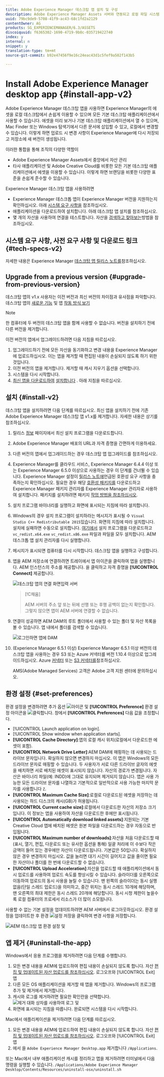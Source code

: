 ```yaml
---
title: Adobe Experience Manager 데스크탑 앱 설치 및 구성
description: Adobe Experience Manager Assets 서버와 연동되고 로컬 파일 시스템에서 에셋을 다운로드할 수 있도록 Adobe Experience Manager 데스크탑 앱을 설치하고 구성합니다.
uuid: 79bc9de9-5708-41f9-ac43-68c1fd2a2129
contentOwner: AG
products: SG_EXPERIENCEMANAGER/6.3/ASSETS
discoiquuid: f6365302-1690-4719-9b8c-035719422740
index: y
internal: n
snippet: y
translation-type: tm+mt
source-git-commit: b92e47456f9e16c24eac43d1c5fef9a582f143b5

---
```



# Install Adobe Experience Manager desktop app {#install-app-v2}

Adobe Experience Manager 데스크탑 앱을 사용하면 Experience Manager의 에셋을 로컬 데스크탑에서 손쉽게 이용할 수 있으며 모든 기본 데스크탑 애플리케이션에서 사용할 수 있습니다. 에셋을 미리 보거나 기본 데스크탑 애플리케이션에서 열 수 있으며, Mac Finder 또는 Windows 탐색기에서 다른 문서에 삽입할 수 있고, 로컬에서 변경할 수 있습니다. 이렇게 하면 업로드 시 변경 사항이 Experience Manager에 다시 저장되고 저장소에 새 버전이 생성됩니다.

이러한 통합을 통해 조직의 다양한 역할이

* Adobe Experience Manager Assets에서 중앙에서 자산 관리
* 타사 애플리케이션 및 Adobe Creative Cloud를 비롯한 모든 기본 데스크탑 애플리케이션에서 에셋을 이용할 수 있습니다. 이렇게 하면 브랜딩을 비롯한 다양한 표준을 손쉽게 준수할 수 있습니다.

Experience Manager 데스크탑 앱을 사용하려면

* Experience Manager 데스크톱 앱이 Experience Manager 버전을 지원하는지 확인하십시오. 아래 [시스템 요구 사항을](release-notes.md#system-requirements-and-prerequisites-v2) 참조하십시오.
* 애플리케이션을 다운로드하여 설치합니다. 아래 데스크탑 앱 [](#install-v2) 설치를 참조하십시오.
* 몇 개의 자산을 사용하여 연결을 테스트합니다. 자산을 [검색하고 찾아보는](using.md#browse-search-preview-assets)방법을 참조하십시오.

## 시스템 요구 사항, 사전 요구 사항 및 다운로드 링크 {#tech-specs-v2}

자세한 내용은 Experience Manager [데스크탑 앱 릴리스 노트를](release-notes.md)참조하십시오.

## Upgrade from a previous version {#upgrade-from-previous-version}

데스크탑 앱의 v1.x 사용자는 이전 버전과 최신 버전의 차이점과 유사점을 파악합니다. 데스크탑 앱의 [새로운 기능](introduction.md#whats-new-v2) 및 앱 [작동 방식 보기](release-notes.md#how-app-works)

>[!NOTE]
>
>한 컴퓨터에 두 버전의 데스크탑 앱을 함께 사용할 수 없습니다. 버전을 설치하기 전에 다른 버전을 제거합니다.

이전 버전의 앱에서 업그레이드하려면 다음 지침을 따르십시오.

1. 업그레이드하기 전에 모든 자산을 동기화하고 변경 내용을 Experience Manager에 업로드하십시오. 이는 앱을 제거할 때 편집된 내용이 손실되지 않도록 하기 위한 것입니다.
1. 이전 버전의 앱을 제거합니다. 제거할 때 캐시 지우기 옵션을 선택합니다.
1. 시스템을 다시 시작합니다.
1. [최신 앱을 다운로드하여](release-notes.md) [설치합니다](#install-v2) . 아래 지침을 따르십시오.

##  설치 {#install-v2}

데스크탑 앱을 설치하려면 다음 단계를 따르십시오. 최신 앱을 설치하기 전에 기존 Adobe Experience Manager 데스크탑 앱 v1.x를 제거합니다. 자세한 내용은 상기를 참조하십시오.

1. 릴리스 [정보](release-notes.md) 페이지에서 최신 설치 프로그램을 다운로드합니다.
1. Adobe Experience Manager 배포의 URL과 자격 증명을 간편하게 이용하세요.
1. 다른 버전의 앱에서 업그레이드하는 경우 데스크탑 앱 [](#upgrade-from-previous-version)업그레이드를 참조하십시오.
1. Experience Manager를 클라우드 서비스, Experience Manager 6.4.4 이상 또는 Experience Manager 6.5.0 이상으로 사용하는 경우 이 단계를 건너뛸 수 있습니다. Experience Manager 설정이 [릴리스 노트에](release-notes.md)언급된 호환성 요구 사항을 충족하는지 확인하십시오. 필요한 경우 해당 [호환성 패키지를](https://www.adobeaemcloud.com/content/marketplace/marketplaceProxy.html?packagePath=/content/companies/public/adobe/packages/cq640/featurepack/adobe-asset-link-support) 다운로드하고 Experience Manager 패키지 관리자를 Experience Manager 관리자로 사용하여 설치합니다. 패키지를 설치하려면 패키지 [작업 방법을 참조하십시오](https://docs.adobe.com/content/help/en/experience-manager-65/administering/contentmanagement/package-manager.html).
1. 설치 프로그램 바이너리를 실행하고 화면에 표시되는 지침에 따라 설치합니다.
1. Windows의 경우 설치 프로그램이 설치하라는 메시지가 표시될 수 `Visual Studio C++ Redistributable 2015`있습니다. 화면의 지침에 따라 설치합니다. 설치에 실패하면 수동으로 설치합니다. [여기에서](https://www.microsoft.com/en-us/download/details.aspx?id=52685) 설치 프로그램을 다운로드하고 `vc_redist.x64.exe` `vc_redist.x86.exe` 파일과 파일을 모두 설치합니다. AEM 데스크톱 앱 설치 관리자를 다시 실행합니다.
1. 메시지가 표시되면 컴퓨터를 다시 시작합니다. 데스크탑 앱을 실행하고 구성합니다.
1. 앱을 AEM 저장소에 연결하려면 트레이에서 앱 아이콘을 클릭하여 앱을 실행합니다. AEM 인스턴스의 주소를 제공합니다. 을 클릭하고 자격 증명을 **[!UICONTROL Connect]** 제공합니다.

   ![데스크탑 앱의 연결 화면입력 서버](assets/connect_da2.png "주소에 대한 연결 화면")

   >[!C채움]
   >
   >AEM 서버의 주소 앞 또는 뒤에 선행 또는 후행 공백이 없는지 확인합니다. 그렇지 않으면 앱이 AEM 서버에 연결할 수 없습니다.

1. 연결이 성공하면 AEM DAM의 루트 폴더에서 사용할 수 있는 폴더 및 자산 목록을 볼 수 있습니다. 앱 내에서 폴더를 검색할 수 있습니다.

   ![로그인하면 앱에 DAM](assets/firstview_da2.png "콘텐츠가 표시됩니다 로그인하면 앱에 DAM 콘텐츠가 표시됩니다")

1. (Experience Manager 6.5.1 이상) Experience Manager 6.5.1 이상 버전의 데스크탑 앱을 사용하는 경우 S3 또는 Azure 커넥터를 버전 1.10.4 이상으로 업그레이드하십시오. Azure [커넥터](https://docs.adobe.com/content/help/en/experience-manager-65/deploying/deploying/data-store-config.html#AzureDataStore) 또는 [S3 커넥터를](https://docs.adobe.com/content/help/en/experience-manager-65/deploying/deploying/data-store-config.html#AmazonS3DataStore)참조하십시오.

   AMS(Adobe Managed Services) 고객은 Adobe 고객 지원 센터에 문의하십시오.

## 환경 설정 {#set-preferences}

환경 설정을 변경하려면 추가 옵션 ![아이콘](assets/do-not-localize/more_options_da2.png) 및 **[!UICONTROL Preference]** 환경 설정 아이콘을 ![클릭합니다](assets/do-not-localize/preferences_icon_da2.png). 창에서 **[!UICONTROL Preferences]** 다음 값을 조정합니다.

* [!UICONTROL Launch application on login].
* [!UICONTROL Show window when application starts].
* **[!UICONTROL Cache Directory]**:앱의 로컬 캐시 위치(로컬에서 다운로드한 에셋이 포함).
* **[!UICONTROL Network Drive Letter]**:AEM DAM에 매핑하는 데 사용되는 드라이브 문자입니다. 확실하지 않으면 변경하지 마십시오. 이 앱은 Windows의 모든 드라이브 문자로 매핑할 수 있습니다. 두 사용자가 서로 다른 드라이브 글자의 에셋을 배치하면 서로 배치된 에셋이 표시되지 않습니다. 자산의 경로가 변경됩니다. 자산은 바이너리 파일(예: INDD)에 그대로 유지되며 제거되지 않습니다. 앱은 사용 가능한 모든 드라이브 문자를 나열하고 기본적으로 일반적으로 사용 가능한 마지막 문자를 사용합니다 `Z`.
* **[!UICONTROL Maximum Cache Size]**:로컬로 다운로드된 에셋을 저장하는 데 사용되는 하드 디스크의 캐시(GB)가 허용됩니다.
* **[!UICONTROL Current cache size]**:로컬에서 다운로드한 자산의 저장소 크기입니다. 이 정보는 앱을 사용하여 자산을 다운로드한 후에만 표시됩니다.
* **[!UICONTROL Automatically download linked assets]**:지원되는 기본 Creative Cloud 앱에 배치된 에셋은 원본 파일을 다운로드하는 경우 자동으로 반입됩니다.
* **[!UICONTROL Maximum number of downloads]**:자산을 처음 다운로드할 때(표시, 열기, 편집, 다운로드 또는 유사한 옵션을 통해) 일괄 처리에 이 수보다 작은 금액이 들어 있는 경우에만 자산이 다운로드됩니다. 기본값은 50입니다. 확실하지 않은 경우 변경하지 마십시오. 값을 늘리면 대기 시간이 길어지고 값을 줄이면 필요한 자산이나 폴더를 한 번에 다운로드할 수 없습니다.
* **[!UICONTROL Upload Acceleration]**:자산을 업로드할 때 애플리케이션에서 동시 업로드를 사용하여 업로드 속도를 향상시킬 수 있습니다. 슬라이더를 오른쪽으로 이동하여 업로드의 동시 사용을 늘릴 수 있습니다. 맨 왼쪽의 슬라이더는 동시 실행 없음(단일 스레드 업로드)을 의미하고, 중간 위치는 동시 스레드 10개에 해당하며, 맨 오른쪽의 최대 제한은 동시 스레드 20개에 해당합니다. 동시 시청 제한이 높을수록 로컬 컴퓨터의 프로세서 리소스가 더 많이 소모됩니다.

사용할 수 없는 기본 설정을 업데이트하려면 AEM 서버에서 로그아웃하십시오. 환경 설정을 업데이트한 후 환경 ![설정](assets/do-not-localize/save_preferences_da2.png) 저장을 클릭하여 변경 사항을 저장합니다.

![AEM 데스크탑 앱 환경 설정 및](assets/preferences_da2.png "설정데스크탑 앱 환경 설정")

## 앱 제거 {#uninstall-the-app}

Windows에서 응용 프로그램을 제거하려면 다음 단계를 수행합니다.

1. 모든 변경 내용을 AEM에 업로드하여 편집 내용이 손실되지 않도록 합니다. 자산 [편집 및 업데이트된 자산 업로드를 참조하십시오](using.md#edit-assets-upload-updated-assets). 로그오프와 [!UICONTROL Exit] 앱
1. 다른 모든 OS 애플리케이션을 제거할 때 앱을 제거합니다. Windows의 프로그램 추가 및 제거에서 제거합니다.
1. 캐시와 로그를 제거하려면 필요한 확인란을 선택합니다.
   ![제거 대화 상자를 사용하여 로그 및](assets/uninstall_da2.png "캐시 제거로그 및 캐시를 제거하는 제거 대화 상자")
1. 화면에 표시되는 지침을 따릅니다. 완료되면 시스템을 다시 시작합니다.

Mac에서 애플리케이션을 제거하려면 다음 단계를 따르십시오.

1. 모든 변경 내용을 AEM에 업로드하여 편집 내용이 손실되지 않도록 합니다. 자산 [편집 및 업데이트된 자산 업로드를 참조하십시오](using.md#edit-assets-upload-updated-assets). 로그오프와 [!UICONTROL Exit] 앱
1. 에서 을 `Adobe Experience Manager Desktop.app` 제거합니다 `/Applications`.

또는 Mac에서 내부 애플리케이션 캐시를 정리하고 앱을 제거하려면 터미널에서 다음 명령을 실행할 수 있습니다.
`/Applications/Adobe Experience Manager Desktop/Contents/Resources/uninstall-osx/uninstall.sh`
